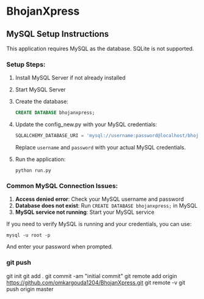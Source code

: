 # BhojanXpress

## MySQL Setup Instructions

This application requires MySQL as the database. SQLite is not supported.

### Setup Steps:

1. Install MySQL Server if not already installed
2. Start MySQL Server
3. Create the database:
   ```sql
   CREATE DATABASE bhojanxpress;
   ```
4. Update the config_new.py with your MySQL credentials:
   ```python
   SQLALCHEMY_DATABASE_URI = 'mysql://username:password@localhost/bhojanxpress'
   ```
   Replace `username` and `password` with your actual MySQL credentials.

5. Run the application:
   ```
   python run.py
   ```

### Common MySQL Connection Issues:

1. **Access denied error**: Check your MySQL username and password
2. **Database does not exist**: Run `CREATE DATABASE bhojanxpress;` in MySQL
3. **MySQL service not running**: Start your MySQL service

If you need to verify MySQL is running and your credentials, you can use:
```
mysql -u root -p
```
And enter your password when prompted.

### git push
git init
git add .
git commit -am "initial commit"
git remote add origin https://github.com/omkargouda1204/BhojanXpress.git
git remote -v
git push origin master